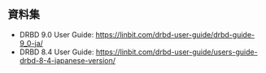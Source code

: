 ## 資料集
* DRBD 9.0 User Guide: https://linbit.com/drbd-user-guide/drbd-guide-9_0-ja/
* DRBD 8.4 User Guide: https://linbit.com/drbd-user-guide/users-guide-drbd-8-4-japanese-version/
